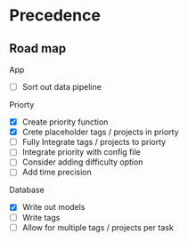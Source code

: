 ﻿# Precedence

## Road map
App
- [ ] Sort out data pipeline

Priorty
- [x] Create priority function
- [x] Crete placeholder tags / projects in priorty
- [ ] Fully Integrate tags / projects to priorty
- [ ] Integrate priority with config file
- [ ] Consider adding difficulty option
- [ ] Add time precision

Database
- [x] Write out models
- [ ] Write tags
- [ ] Allow for multiple tags / projects per task
